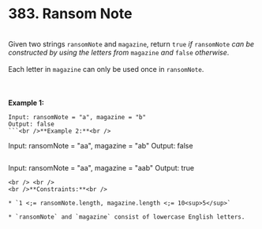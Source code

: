 # 383. Ransom Note

<br />Given two strings `ransomNote` and `magazine`, return `true`<em> if </em>`ransomNote`<em> can be constructed by using the letters from </em>`magazine`<em> and </em>`false`<em> otherwise</em>.<br />
<br />Each letter in `magazine` can only be used once in `ransomNote`.<br />
<br /> <br />
<br />**Example 1:**<br />
```
Input: ransomNote = "a", magazine = "b"
Output: false
```<br />**Example 2:**<br />
```
Input: ransomNote = "aa", magazine = "ab"
Output: false
```<br />**Example 3:**<br />
```
Input: ransomNote = "aa", magazine = "aab"
Output: true
```
<br /> <br />
<br />**Constraints:**<br />

* `1 <;= ransomNote.length, magazine.length <;= 10<sup>5</sup>`

* `ransomNote` and `magazine` consist of lowercase English letters.